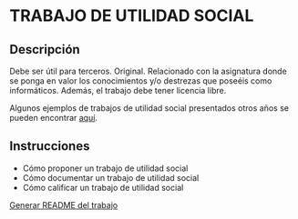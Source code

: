 # TRABAJO DE UTILIDAD SOCIAL

## Descripción

Debe ser útil para terceros.
Original.
Relacionado con la asignatura donde se ponga en valor los conocimientos y/o destrezas que poseéis como informáticos.
Además, el trabajo debe tener licencia libre.

Algunos ejemplos de trabajos de utilidad social presentados otros años se pueden encontrar [aquí](http://wikis.fdi.ucm.es/ELP/Trabajos_ELP
).


## Instrucciones

- Cómo proponer un trabajo de utilidad social
- Cómo documentar un trabajo de utilidad social
- Cómo calificar un trabajo de utilidad social

[Generar README del trabajo](howto_readme.md)

